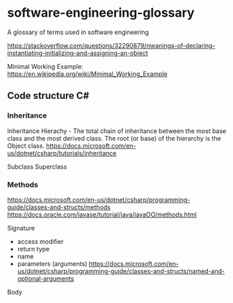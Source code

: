 # software-engineering-glossary
A glossary of terms used in software engineering

https://stackoverflow.com/questions/32290879/meanings-of-declaring-instantiating-initializing-and-assigning-an-object

Minimal Working Example:
https://en.wikipedia.org/wiki/Minimal_Working_Example

## Code structure C#

### Inheritance

Inheritance Hierachy - The total chain of inheritance between the most base class and the most derived class. The root (or base) of the hierarchy is the Object class.
https://docs.microsoft.com/en-us/dotnet/csharp/tutorials/inheritance

Subclass
Superclass

### Methods
https://docs.microsoft.com/en-us/dotnet/csharp/programming-guide/classes-and-structs/methods
https://docs.oracle.com/javase/tutorial/java/javaOO/methods.html

Signature

- access modifier
- return type
- name
- parameters (arguments)
https://docs.microsoft.com/en-us/dotnet/csharp/programming-guide/classes-and-structs/named-and-optional-arguments

Body

